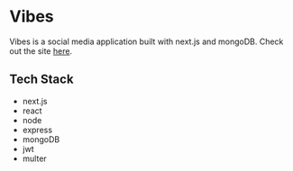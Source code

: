 # Vibes

Vibes is a social media application built with next.js and mongoDB. Check out the site [here](https://vibes-production.up.railway.app/).

## Tech Stack
- next.js
- react
- node
- express
- mongoDB
- jwt
- multer
